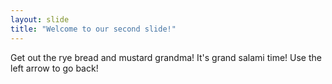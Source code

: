 ```yaml
---
layout: slide
title: "Welcome to our second slide!"
---
```

Get out the rye bread and mustard grandma!  It's grand salami time!
Use the left arrow to go back!
